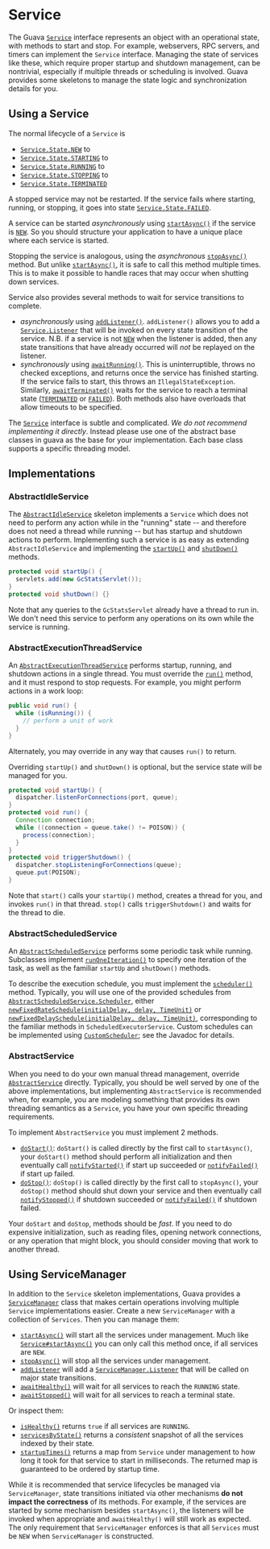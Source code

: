 # Service

The Guava [`Service`] interface represents an object with an operational state,
with methods to start and stop. For example, webservers, RPC servers, and timers
can implement the `Service` interface. Managing the state of services like
these, which require proper startup and shutdown management, can be nontrivial,
especially if multiple threads or scheduling is involved. Guava provides some
skeletons to manage the state logic and synchronization details for you.

## Using a Service

The normal lifecycle of a `Service` is

*   [`Service.State.NEW`][NEW] to
*   [`Service.State.STARTING`][STARTING] to
*   [`Service.State.RUNNING`][RUNNING] to
*   [`Service.State.STOPPING`][STOPPING] to
*   [`Service.State.TERMINATED`][TERMINATED]

A stopped service may not be restarted. If the service fails where starting,
running, or stopping, it goes into state [`Service.State.FAILED`][FAILED].

A service can be started _asynchronously_ using [`startAsync()`] if the service
is [`NEW`][NEW]. So you should structure your application to have a unique place
where each service is started.

Stopping the service is analogous, using the _asynchronous_ [`stopAsync()`]
method. But unlike [`startAsync()`], it is safe to call this method multiple
times. This is to make it possible to handle races that may occur when shutting
down services.

Service also provides several methods to wait for service transitions to
complete.

*   _asynchronously_ using [`addListener()`]. `addListener()` allows you to add
    a [`Service.Listener`] that will be invoked on every state transition of the
    service. N.B. if a service is not [`NEW`][NEW] when the listener is added,
    then any state transitions that have already occurred will _not_ be replayed
    on the listener.
*   _synchronously_ using [`awaitRunning()`]. This is uninterruptible, throws no
    checked exceptions, and returns once the service has finished starting. If
    the service fails to start, this throws an `IllegalStateException`.
    Similarly, [`awaitTerminated()`] waits for the service to reach a terminal
    state ([`TERMINATED`][TERMINATED] or [`FAILED`][FAILED]). Both methods also
    have overloads that allow timeouts to be specified.

The [`Service`] interface is subtle and complicated. _We do not recommend
implementing it directly_. Instead please use one of the abstract base classes
in guava as the base for your implementation. Each base class supports a
specific threading model.

## Implementations

### AbstractIdleService

The [`AbstractIdleService`] skeleton implements a `Service` which does not need
to perform any action while in the "running" state -- and therefore does not
need a thread while running -- but has startup and shutdown actions to perform.
Implementing such a service is as easy as extending `AbstractIdleService` and
implementing the [`startUp()`] and [`shutDown()`] methods.

```java
protected void startUp() {
  servlets.add(new GcStatsServlet());
}
protected void shutDown() {}
```

Note that any queries to the `GcStatsServlet` already have a thread to run in.
We don't need this service to perform any operations on its own while the
service is running.

### AbstractExecutionThreadService

An [`AbstractExecutionThreadService`] performs startup, running, and shutdown
actions in a single thread. You must override the [`run()`] method, and it must
respond to stop requests. For example, you might perform actions in a work loop:

```java
public void run() {
  while (isRunning()) {
    // perform a unit of work
  }
}
```

Alternately, you may override in any way that causes `run()` to return.

Overriding `startUp()` and `shutDown()` is optional, but the service state will
be managed for you.

```java
protected void startUp() {
  dispatcher.listenForConnections(port, queue);
}
protected void run() {
  Connection connection;
  while ((connection = queue.take() != POISON)) {
    process(connection);
  }
}
protected void triggerShutdown() {
  dispatcher.stopListeningForConnections(queue);
  queue.put(POISON);
}
```

Note that `start()` calls your `startUp()` method, creates a thread for you, and
invokes `run()` in that thread. `stop()` calls `triggerShutdown()` and waits for
the thread to die.

### AbstractScheduledService

An [`AbstractScheduledService`] performs some periodic task while running.
Subclasses implement [`runOneIteration()`] to specify one iteration of the task,
as well as the familiar `startUp` and `shutDown()` methods.

To describe the execution schedule, you must implement the [`scheduler()`]
method. Typically, you will use one of the provided schedules from
[`AbstractScheduledService.Scheduler`], either
[`newFixedRateSchedule(initialDelay, delay, TimeUnit)`] or
[`newFixedDelaySchedule(initialDelay, delay, TimeUnit)`], corresponding to the
familiar methods in `ScheduledExecutorService`. Custom schedules can be
implemented using [`CustomScheduler`]; see the Javadoc for details.

### AbstractService

When you need to do your own manual thread management, override
[`AbstractService`] directly. Typically, you should be well served by one of the
above implementations, but implementing `AbstractService` is recommended when,
for example, you are modeling something that provides its own threading
semantics as a `Service`, you have your own specific threading requirements.

To implement `AbstractService` you must implement 2 methods.

*   [`doStart()`]: `doStart()` is called directly by the first call to
    `startAsync()`, your `doStart()` method should perform all initialization
    and then eventually call [`notifyStarted()`] if start up succeeded or
    [`notifyFailed()`] if start up failed.
*   [`doStop()`]: `doStop()` is called directly by the first call to
    `stopAsync()`, your `doStop()` method should shut down your service and then
    eventually call [`notifyStopped()`] if shutdown succeeded or
    [`notifyFailed()`] if shutdown failed.

Your `doStart` and `doStop`, methods should be _fast_. If you need to do
expensive initialization, such as reading files, opening network connections, or
any operation that might block, you should consider moving that work to another
thread.

## Using ServiceManager

In addition to the `Service` skeleton implementations, Guava provides a
[`ServiceManager`] class that makes certain operations involving multiple
`Service` implementations easier. Create a new `ServiceManager` with a
collection of `Services`. Then you can manage them:

*   [`startAsync()`][`ServiceManager.startAsync()`] will start all the services
    under management. Much like [`Service#startAsync()`][`startAsync()`] you can
    only call this method once, if all services are `NEW`.
*   [`stopAsync()`][`ServiceManager.stopAsync()`] will stop all the services
    under management.
*   [`addListener`][`ServiceManager.addListener`] will add a
    [`ServiceManager.Listener`] that will be called on major state transitions.
*   [`awaitHealthy()`] will wait for all services to reach the `RUNNING` state.
*   [`awaitStopped()`] will wait for all services to reach a terminal state.

Or inspect them:

*   [`isHealthy()`] returns `true` if all services are `RUNNING`.
*   [`servicesByState()`] returns a _consistent_ snapshot of all the services
    indexed by their state.
*   [`startupTimes()`] returns a map from `Service` under management to how long
    it took for that service to start in milliseconds. The returned map is
    guaranteed to be ordered by startup time.

While it is recommended that service lifecycles be managed via `ServiceManager`,
state transitions initiated via other mechanisms **do not impact the
correctness** of its methods. For example, if the services are started by some
mechanism besides `startAsync()`, the listeners will be invoked when appropriate
and `awaitHealthy()` will still work as expected. The only requirement that
`ServiceManager` enforces is that all `Services` must be `NEW` when
`ServiceManager` is constructed.

[`Service`]: https://guava.dev/releases/snapshot/api/docs/com/google/common/util/concurrent/Service.html
[NEW]: https://guava.dev/releases/snapshot/api/docs/com/google/common/util/concurrent/Service.State.html#NEW
[STARTING]: https://guava.dev/releases/snapshot/api/docs/com/google/common/util/concurrent/Service.State.html#STARTING
[RUNNING]: https://guava.dev/releases/snapshot/api/docs/com/google/common/util/concurrent/Service.State.html#RUNNING
[STOPPING]: https://guava.dev/releases/snapshot/api/docs/com/google/common/util/concurrent/Service.State.html#STOPPING
[TERMINATED]: https://guava.dev/releases/snapshot/api/docs/com/google/common/util/concurrent/Service.State.html#TERMINATED
[FAILED]: https://guava.dev/releases/snapshot/api/docs/com/google/common/util/concurrent/Service.State.html#FAILED
[`startAsync()`]: https://guava.dev/releases/snapshot/api/docs/com/google/common/util/concurrent/Service.html#startAsync--
[`stopAsync()`]: https://guava.dev/releases/snapshot/api/docs/com/google/common/util/concurrent/Service.html#stopAsync--
[`addListener()`]: https://guava.dev/releases/snapshot/api/docs/com/google/common/util/concurrent/Service.html#addListener--
[`Service.Listener`]: https://guava.dev/releases/snapshot/api/docs/com/google/common/util/concurrent/Service.Listener.html
[`awaitRunning()`]: https://guava.dev/releases/snapshot/api/docs/com/google/common/util/concurrent/Service.html#awaitRunning--
[`awaitTerminated()`]: https://guava.dev/releases/snapshot/api/docs/com/google/common/util/concurrent/Service.html#awaitTerminated--
[`AbstractIdleService`]: https://guava.dev/releases/snapshot/api/docs/com/google/common/util/concurrent/AbstractIdleService.html
[`startUp()`]: https://guava.dev/releases/snapshot/api/docs/com/google/common/util/concurrent/AbstractIdleService.html#startUp--
[`shutDown()`]: https://guava.dev/releases/snapshot/api/docs/com/google/common/util/concurrent/AbstractIdleService.html#shutDown--
[`AbstractExecutionThreadService`]: https://guava.dev/releases/snapshot/api/docs/com/google/common/util/concurrent/AbstractExecutionThreadService.html
[`run()`]: https://guava.dev/releases/snapshot/api/docs/com/google/common/util/concurrent/AbstractExecutionThreadService.html#run--
[`triggerShutdown()`]: https://guava.dev/releases/snapshot/api/docs/com/google/common/util/concurrent/AbstractExecutionThreadService.html#triggerShutdown--
[`AbstractScheduledService`]: https://guava.dev/releases/snapshot/api/docs/com/google/common/util/concurrent/AbstractScheduledService.html
[`runOneIteration()`]: https://guava.dev/releases/snapshot/api/docs/com/google/common/util/concurrent/AbstractScheduledService.html#runOneIteration--
[`scheduler()`]: https://guava.dev/releases/snapshot/api/docs/com/google/common/util/concurrent/AbstractScheduledService.html#scheduler--
[`AbstractScheduledService.Scheduler`]: https://guava.dev/releases/snapshot/api/docs/com/google/common/util/concurrent/AbstractScheduledService.Scheduler.html
[`newFixedRateSchedule(initialDelay, delay, TimeUnit)`]: https://guava.dev/releases/snapshot/api/docs/com/google/common/util/concurrent/AbstractScheduledService.Scheduler.html#newFixedRateSchedule-long-long-java.util.concurrent.TimeUnit-
[`newFixedDelaySchedule(initialDelay, delay, TimeUnit)`]: https://guava.dev/releases/snapshot/api/docs/com/google/common/util/concurrent/AbstractScheduledService.Scheduler.html#newFixedDelaySchedule-long-long-java.util.concurrent.TimeUnit-
[`CustomScheduler`]: https://guava.dev/releases/snapshot/api/docs/com/google/common/util/concurrent/AbstractScheduledService.CustomScheduler.html
[`AbstractService`]: https://guava.dev/releases/snapshot/api/docs/com/google/common/util/concurrent/AbstractService.html
[`doStart()`]: https://guava.dev/releases/snapshot/api/docs/com/google/common/util/concurrent/AbstractService.html#doStart--
[`notifyStarted()`]: https://guava.dev/releases/snapshot/api/docs/com/google/common/util/concurrent/AbstractService.html#notifyStarted--
[`notifyFailed()`]: https://guava.dev/releases/snapshot/api/docs/com/google/common/util/concurrent/AbstractService.html#notifyFailed-java.lang.Throwable-
[`doStop()`]: https://guava.dev/releases/snapshot/api/docs/com/google/common/util/concurrent/AbstractService.html#doStop--
[`notifyStopped()`]: https://guava.dev/releases/snapshot/api/docs/com/google/common/util/concurrent/AbstractService.html#notifyStopped--
[`ServiceManager`]: https://guava.dev/releases/snapshot/api/docs/com/google/common/util/concurrent/ServiceManager.html
[`ServiceManager.startAsync()`]: https://guava.dev/releases/snapshot/api/docs/com/google/common/util/concurrent/ServiceManager.html#startAsync--
[`ServiceManager.stopAsync()`]: https://guava.dev/releases/snapshot/api/docs/com/google/common/util/concurrent/ServiceManager.html#stopAsync--
[`ServiceManager.addListener`]: https://guava.dev/releases/snapshot/api/docs/com/google/common/util/concurrent/ServiceManager.html#addListener-com.google.common.util.concurrent.ServiceManager.Listener-java.util.concurrent.Executor-
[`ServiceManager.Listener`]: https://guava.dev/releases/snapshot/api/docs/com/google/common/util/concurrent/ServiceManager.Listener.html
[`awaitHealthy()`]: https://guava.dev/releases/snapshot/api/docs/com/google/common/util/concurrent/ServiceManager.html#awaitHealthy--
[`awaitStopped()`]: https://guava.dev/releases/snapshot/api/docs/com/google/common/util/concurrent/ServiceManager.html#awaitStopped--
[`isHealthy()`]: https://guava.dev/releases/snapshot/api/docs/com/google/common/util/concurrent/ServiceManager.html#isHealthy--
[`servicesByState()`]: https://guava.dev/releases/snapshot/api/docs/com/google/common/util/concurrent/ServiceManager.html#servicesByState--
[`startupTimes()`]: https://guava.dev/releases/snapshot/api/docs/com/google/common/util/concurrent/ServiceManager.html#startupTimes--
